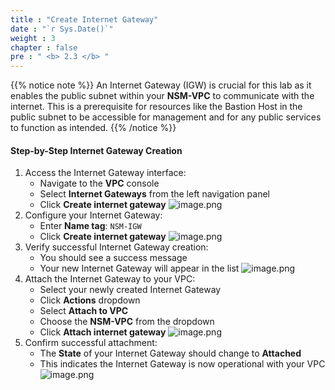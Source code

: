 ```yaml
---
title : "Create Internet Gateway"
date : "`r Sys.Date()`"
weight : 3
chapter : false
pre : " <b> 2.3 </b> "
---
```


{{% notice note %}}
An Internet Gateway (IGW) is crucial for this lab as it enables the public subnet within your **NSM-VPC** to communicate with the internet. This is a prerequisite for resources like the Bastion Host in the public subnet to be accessible for management and for any public services to function as intended.
{{% /notice %}}

#### Step-by-Step Internet Gateway Creation

1. Access the Internet Gateway interface:
    - Navigate to the **VPC** console
    - Select **Internet Gateways** from the left navigation panel
    - Click **Create internet gateway**
    ![image.png](../../images/2/2.3/image.png)
2. Configure your Internet Gateway:
    - Enter **Name tag**: `NSM-IGW`
    - Click **Create internet gateway**
    ![image.png](../../images/2/2.3/image%201.png)
3. Verify successful Internet Gateway creation:
    - You should see a success message
    - Your new Internet Gateway will appear in the list
    ![image.png](../../images/2/2.3/image%202.png)
4. Attach the Internet Gateway to your VPC:
    - Select your newly created Internet Gateway
    - Click **Actions** dropdown
    - Select **Attach to VPC**
    - Choose the **NSM-VPC** from the dropdown
    - Click **Attach internet gateway**
    ![image.png](../../images/2/2.3/image%203.png)
5. Confirm successful attachment:
    - The **State** of your Internet Gateway should change to **Attached**
    - This indicates the Internet Gateway is now operational with your VPC
    ![image.png](../../images/2/2.3/image%204.png)